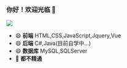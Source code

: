 ### 你好！欢迎光临 👋

<!--
**1737384182/1737384182** is a ✨ _special_ ✨ repository because its `README.md` (this file) appears on your GitHub profile.

Here are some ideas to get you started:

- 🔭 I’m currently working on ...
- 🌱 I’m currently learning ...
- 👯 I’m looking to collaborate on ...
- 🤔 I’m looking for help with ...
- 💬 Ask me about ...
- 📫 How to reach me: ...
- 😄 Pronouns: ...
- ⚡ Fun fact: ...
-->
![](https://github-readme-stats.vercel.app/api?username=1737384182)
- 😄 <strong>前端</strong> HTML,CSS,JavaScript,Jquery,Vue
- 😄 <strong>后端</strong> C#,Java(目前自学中...)
- 😄 <strong>数据库</strong> MySQL,SQLServer
- 🤔 <strong>都不精通</strong>


